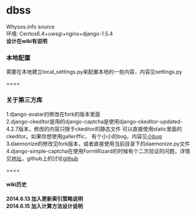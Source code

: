dbss
====
Whysos.info source    
环境: Centos6.4+uwsgi+nginx+django-1.5.4    
**设计在wiki有说明**    
### 本地配置
需要在本地建立local_settings.py来配置本地的一些内容，内容见settings.py     

====
### 关于第三方库        
1.django-avatar的修改在fork的版本里面    
2.django-ckeditor是用的django-captcha是使用django-ckeditor-updated-4.2.7版本，修改的内容只限于ckeditor的静态文件 可以直接使用static里面的ckeditor。如果你想使用galleriffic， 有个小小的bug，内容见[小bug](https://github.com/shaunsephton/django-ckeditor/issues/106)      
3.daemonize的修改见fork版本，或者直接使用当前目录下的daemonize.py文件     
4.django-simple-captcha在使用FormWizard的时候有个二次验证的问题，详情见[地址](http://blog.csdn.net/a_9884108/article/details/18795249)，github上的讨论[github](https://github.com/mbi/django-simple-captcha/issues/6)

====
#### wiki历史     
**2014.6.13 加入更新索引策略说明**      
**2014.6.15 加入计算方法设计说明**     
